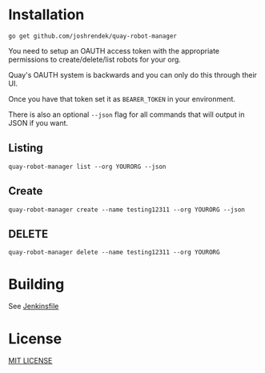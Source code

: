 # Installation

```
go get github.com/joshrendek/quay-robot-manager
```

You need to setup an OAUTH access token with the appropriate permissions to create/delete/list robots for your org.

Quay's OAUTH system is backwards and you can only do this through their UI.

Once you have that token set it as `BEARER_TOKEN` in your environment.


There is also an optional `--json` flag for all commands that will output in JSON if you want.

## Listing

```
quay-robot-manager list --org YOURORG --json
```

## Create

```
quay-robot-manager create --name testing12311 --org YOURORG --json
```

## DELETE

```
quay-robot-manager delete --name testing12311 --org YOURORG
```

# Building

See [Jenkinsfile](Jenkinsfile)

# License

[MIT LICENSE](LICENSE)

